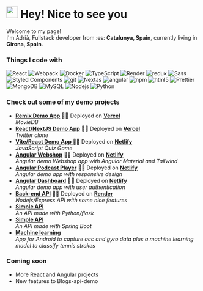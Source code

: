 <h1><img src="https://emojis.slackmojis.com/emojis/images/1531849430/4246/blob-sunglasses.gif?1531849430" width="30"/> Hey! Nice to see you</h1>


<p>Welcome to my page! </br> I'm Adrià, Fullstack developer from :es: <b>Catalunya, Spain</b>, currently living in <b>Girona, Spain</b>. </p>
<h3>Things I code with</h3>
<p>
  <img alt="React" src="https://img.shields.io/badge/-React-45b8d8?style=for-the-badge&logo=react&logoColor=white" /> 
  <img alt="Webpack" src="https://img.shields.io/badge/-Webpack-8DD6F9?style=for-the-badge&logo=webpack&logoColor=white" /> 
  <img alt="Docker" src="https://img.shields.io/badge/-Docker-46a2f1?style=for-the-badge&logo=docker&logoColor=white" />
  <img alt="TypeScript" src="https://img.shields.io/badge/-TypeScript-007ACC?style=for-the-badge&logo=typescript&logoColor=white" />
  <img alt="Render" src="https://img.shields.io/badge/-Render-430098?style=for-the-badge&logo=render&logoColor=white" />
  <img alt="redux" src="https://img.shields.io/badge/-Redux-764ABC?style=for-the-badge&logo=redux&logoColor=white" />
  <img alt="Sass" src="https://img.shields.io/badge/-Sass-CC6699?style=for-the-badge&logo=sass&logoColor=white" />
  <img alt="Styled Components" src="https://img.shields.io/badge/-Styled_Components-db7092?style=for-the-badge&logo=styled-components&logoColor=white" />
  <img alt="git" src="https://img.shields.io/badge/-Git-F05032?style=for-the-badge&logo=git&logoColor=white" />
  <img alt="NextJs" src="https://img.shields.io/badge/-NextJs-ea2845?style=for-the-badge&logo=nextjs&logoColor=white" />
  <img alt="angular" src="https://img.shields.io/badge/-Angular-DD0031?style=for-the-badge&logo=angular&logoColor=white" />
  <img alt="npm" src="https://img.shields.io/badge/-NPM-CB3837?style=for-the-badge&logo=npm&logoColor=white" />
  <img alt="html5" src="https://img.shields.io/badge/-HTML5-E34F26?style=for-the-badge&logo=html5&logoColor=white" />
  <img alt="Prettier" src="https://img.shields.io/badge/-Prettier-F7B93E?style=for-the-badge&logo=prettier&logoColor=white" />
  <img alt="MongoDB" src="https://img.shields.io/badge/-MongoDB-13aa52?style=for-the-badge&logo=mongodb&logoColor=white" />
  <img alt="MySQL" src="https://img.shields.io/badge/MySQL-blue?style=for-the-badge&logo=mysql&logoColor=white" />
  <img alt="Nodejs" src="https://img.shields.io/badge/-Nodejs-43853d?style=for-the-badge&logo=Node.js&logoColor=white" />
  <img alt="Python" src="https://img.shields.io/badge/-Python-123456?style=for-the-badge&logo=Python&logoColor=white" />
</p>

<h3>Check out some of my demo projects</h3>
<ul>
  <li><a href="https://github.com/adriahuertas/remix-app"><b>Remix Demo App</b></a> 🚀🚀 Deployed on <a href="https://remix-app-omega.vercel.app"><b>Vercel</b></a><br><i>MovieDB</i></li>
  <li><a href="https://github.com/adriahuertas/twitter-clone"><b>React/NextJS Demo App</b></a> 🚀🚀 Deployed on <a href="https://twitter-clone-git-main-adriahuertas.vercel.app/"><b>Vercel</b></a><br><i>Twitter clone</i></li>
  <li><a href="https://github.com/adriahuertas/javascript-quiz"><b>Vite/React Demo App </b></a> 🚀🚀 Deployed on <a href="https://zingy-kringle-9b52ac.netlify.app/"><b>Netlify</b></a><br><i>JavaScript Quiz Game</i></li>
  <li><a href="https://github.com/adriahuertas/angular-store"><b>Angular Webshop</b></a> 🚀🚀 Deployed on <a href="https://spontaneous-trifle-247e49.netlify.app"><b>Netlify</b></a><br/><i>Angular demo Webshop app with Angular Material and Tailwind</i></li>
  <li><a href="https://github.com/adriahuertas/angular-podcast-player"><b>Angular Podcast Player</b></a> 🚀🚀 Deployed on <a href="https://tranquil-jelly-a91e15.netlify.app/"><b>Netlify</b></a><br/><i>Angular demo app with responsive design</i></li>
  <li><a href="https://github.com/adriahuertas/angular-fireauth"><b>Angular Dashboard</b></a> 🚀🚀 Deployed on <a href="https://delicate-tiramisu-efa505.netlify.app/"><b>Netlify</b></a><br/><i>Angular demo app with user authentication</i></li>
  <li><a href="https://github.com/adriahuertas/blogs-api-demo"><b>Back-end API</b></a> 🚀🚀 Deployed on <a href="https://blog-api-demo.onrender.com/"><b>Render</b></a><br/><i>Nodejs/Express API with some nice features</i></li>
  <li><a href="https://github.com/adriahuertas/flask-api-demo"><b>Simple API</b></a><br/><i>An API made with Python/flask</i></li>
  <li><a href="https://github.com/adriahuertas/springboot-demo"><b>Simple API</b></a><br/><i>An API made with Spring Boot</i></li>
  <li><a href="https://github.com/adriahuertas/TennisStrokeDetection"><b>Machine learning</b></a><br/><i>App for Android to capture acc and gyro data plus a machine learning model to classify tennis strokes</i></li>
</ul>

<h3>Coming soon</h3>
<ul>
  <li>More React and Angular projects</li>
  <li>New features to Blogs-api-demo</li>
</ul>
